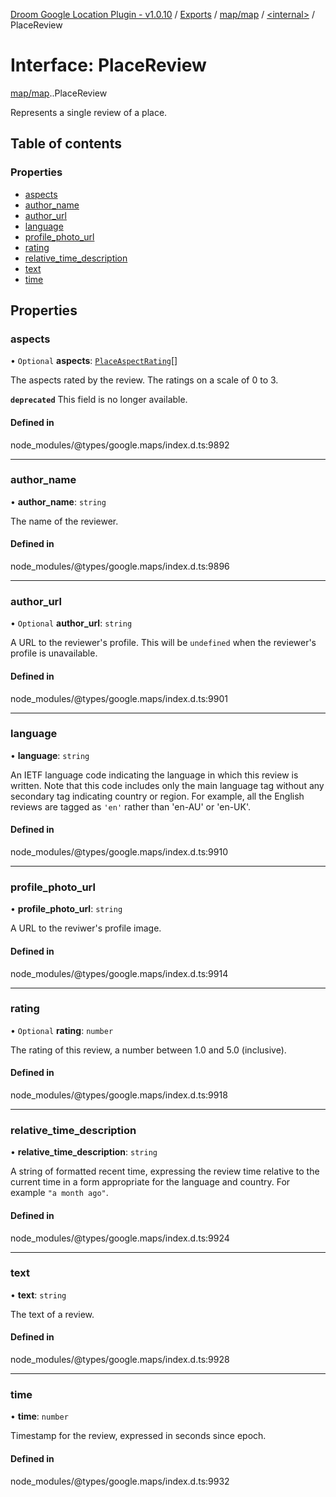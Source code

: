 [Droom Google Location Plugin - v1.0.10](../README.md) / [Exports](../modules.md) / [map/map](../modules/map_map.md) / [<internal\>](../modules/map_map._internal_.md) / PlaceReview

# Interface: PlaceReview

[map/map](../modules/map_map.md).[<internal>](../modules/map_map._internal_.md).PlaceReview

Represents a single review of a place.

## Table of contents

### Properties

- [aspects](map_map._internal_.PlaceReview.md#aspects)
- [author\_name](map_map._internal_.PlaceReview.md#author_name)
- [author\_url](map_map._internal_.PlaceReview.md#author_url)
- [language](map_map._internal_.PlaceReview.md#language)
- [profile\_photo\_url](map_map._internal_.PlaceReview.md#profile_photo_url)
- [rating](map_map._internal_.PlaceReview.md#rating)
- [relative\_time\_description](map_map._internal_.PlaceReview.md#relative_time_description)
- [text](map_map._internal_.PlaceReview.md#text)
- [time](map_map._internal_.PlaceReview.md#time)

## Properties

### aspects

• `Optional` **aspects**: [`PlaceAspectRating`](map_map._internal_.PlaceAspectRating.md)[]

The aspects rated by the review. The ratings on a scale of 0 to 3.

**`deprecated`** This field is no longer available.

#### Defined in

node_modules/@types/google.maps/index.d.ts:9892

___

### author\_name

• **author\_name**: `string`

The name of the reviewer.

#### Defined in

node_modules/@types/google.maps/index.d.ts:9896

___

### author\_url

• `Optional` **author\_url**: `string`

A URL to the reviewer&#39;s profile. This will be <code>undefined</code>
when the reviewer&#39;s profile is unavailable.

#### Defined in

node_modules/@types/google.maps/index.d.ts:9901

___

### language

• **language**: `string`

An IETF language code indicating the language in which this review is
written. Note that this code includes only the main language tag without
any secondary tag indicating country or region. For example, all the
English reviews are tagged as <code>'en'</code> rather than
&#39;en-AU&#39; or
&#39;en-UK&#39;.

#### Defined in

node_modules/@types/google.maps/index.d.ts:9910

___

### profile\_photo\_url

• **profile\_photo\_url**: `string`

A URL to the reviwer&#39;s profile image.

#### Defined in

node_modules/@types/google.maps/index.d.ts:9914

___

### rating

• `Optional` **rating**: `number`

The rating of this review, a number between 1.0 and 5.0 (inclusive).

#### Defined in

node_modules/@types/google.maps/index.d.ts:9918

___

### relative\_time\_description

• **relative\_time\_description**: `string`

A string of formatted recent time, expressing the review time relative to
the current time in a form appropriate for the language and country. For
example <code>&quot;a month ago&quot;</code>.

#### Defined in

node_modules/@types/google.maps/index.d.ts:9924

___

### text

• **text**: `string`

The text of a review.

#### Defined in

node_modules/@types/google.maps/index.d.ts:9928

___

### time

• **time**: `number`

Timestamp for the review, expressed in seconds since epoch.

#### Defined in

node_modules/@types/google.maps/index.d.ts:9932
